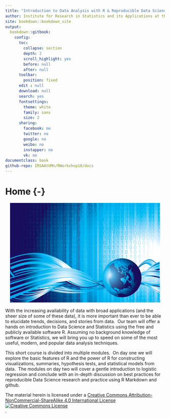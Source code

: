```yaml
--- 
title: "Introduction to Data Analysis with R & Reproducible Data Science"
author: Institute for Research in Statistics and its Applications at the University of Minnesota
site: bookdown::bookdown_site
output: 
  bookdown::gitbook:
    config:
      toc:
        collapse: section
        depth: 2
        scroll_highlight: yes
        before: null
        after: null
      toolbar:
        position: fixed
      edit : null
      download: null
      search: yes
      fontsettings:
        theme: white
        family: sans
        size: 2
      sharing:
        facebook: no
        twitter: no
        google: no
        weibo: no
        instapper: no
        vk: no  
documentclass: book
github-repo: IRSAAtUMn/RWorkshop18/docs
---
```





#  Home {-}





<center>
<div class="image">
<img src="images/data-transfer-vector.jpg" style="width: 475px"/>
</div>
</center>

With the increasing availability of data with broad applications (and the sheer size of some of these data), it is more important than ever to be able to elucidate trends, decisions, and stories from data.  Our team will offer a hands on introduction to Data Science and Statistics using the free and publicly available software R. Assuming no background knowledge of software or Statistics, we will bring you up to speed on some of the most useful, modern, and popular data analysis techniques.

This short course is divided into multiple modules.  On day one we will explore the basic features of R and the power of R for constructing visualizations, summaries, hypothesis tests, and statistical models from data.  The modules on day two will cover a gentle introduction to logistic regression and conclude with an in-depth discussion on best practices for reproducible Data Science research and practice using R Markdown and github.

The material herein is licensed under a <a rel="license" href="http://creativecommons.org/licenses/by-nc-sa/4.0/">Creative Commons Attribution-NonCommercial-ShareAlike 4.0 International License<br /><img alt="Creative Commons License" style="border-width:0" src="https://i.creativecommons.org/l/by-nc-sa/4.0/88x31.png" /></a><br /></a>.
<br>

